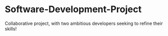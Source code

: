 # Software-Development-Project

Collaborative project, with two ambitious developers seeking to refine their skills!

